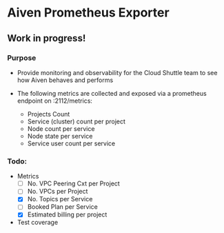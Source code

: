 # Aiven Prometheus Exporter

## Work in progress!

### Purpose

* Provide monitoring and observability for the Cloud Shuttle team to see how Aiven behaves and performs

* The following metrics are collected and exposed via a prometheus endpoint on :2112/metrics:
  * Projects Count
  * Service (cluster) count per project
  * Node count per service
  * Node state per service
  * Service user count per service

### Todo:
* Metrics
  * [ ] No. VPC Peering Cxt per Project
  * [ ] No. VPCs per Project
  * [x] No. Topics per Service 
  * [ ] Booked Plan per Service
  * [x] Estimated billing per project

* Test coverage 
